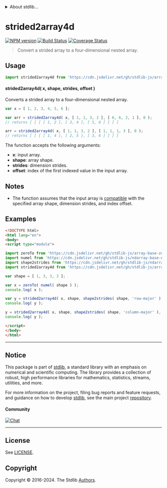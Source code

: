 <!--

@license Apache-2.0

Copyright (c) 2023 The Stdlib Authors.

Licensed under the Apache License, Version 2.0 (the "License");
you may not use this file except in compliance with the License.
You may obtain a copy of the License at

   http://www.apache.org/licenses/LICENSE-2.0

Unless required by applicable law or agreed to in writing, software
distributed under the License is distributed on an "AS IS" BASIS,
WITHOUT WARRANTIES OR CONDITIONS OF ANY KIND, either express or implied.
See the License for the specific language governing permissions and
limitations under the License.

-->


<details>
  <summary>
    About stdlib...
  </summary>
  <p>We believe in a future in which the web is a preferred environment for numerical computation. To help realize this future, we've built stdlib. stdlib is a standard library, with an emphasis on numerical and scientific computation, written in JavaScript (and C) for execution in browsers and in Node.js.</p>
  <p>The library is fully decomposable, being architected in such a way that you can swap out and mix and match APIs and functionality to cater to your exact preferences and use cases.</p>
  <p>When you use stdlib, you can be absolutely certain that you are using the most thorough, rigorous, well-written, studied, documented, tested, measured, and high-quality code out there.</p>
  <p>To join us in bringing numerical computing to the web, get started by checking us out on <a href="https://github.com/stdlib-js/stdlib">GitHub</a>, and please consider <a href="https://opencollective.com/stdlib">financially supporting stdlib</a>. We greatly appreciate your continued support!</p>
</details>

# strided2array4d

[![NPM version][npm-image]][npm-url] [![Build Status][test-image]][test-url] [![Coverage Status][coverage-image]][coverage-url] <!-- [![dependencies][dependencies-image]][dependencies-url] -->

> Convert a strided array to a four-dimensional nested array.

<section class="intro">

</section>

<!-- /.intro -->



<section class="usage">

## Usage

```javascript
import strided2array4d from 'https://cdn.jsdelivr.net/gh/stdlib-js/array-base-strided2array4d@v0.2.1-esm/index.mjs';
```

#### strided2array4d( x, shape, strides, offset )

Converts a strided array to a four-dimensional nested array.

```javascript
var x = [ 1, 2, 3, 4, 5, 6 ];

var arr = strided2array4d( x, [ 1, 1, 3, 2 ], [ 6, 6, 2, 1 ], 0 );
// returns [ [ [ [ 1, 2 ], [ 3, 4 ], [ 5, 6 ] ] ] ]

arr = strided2array4d( x, [ 1, 1, 3, 2 ], [ 1, 1, 1, 3 ], 0 );
// returns [ [ [ [ 1, 4 ], [ 2, 5 ], [ 3, 6 ] ] ] ]
```

The function accepts the following arguments:

-   **x**: input array.
-   **shape**: array shape.
-   **strides**: dimension strides.
-   **offset**: index of the first indexed value in the input array.

</section>

<!-- /.usage -->

<section class="notes">

## Notes

-   The function assumes that the input array is [compatible][@stdlib/ndarray/base/assert/is-buffer-length-compatible] with the specified array shape, dimension strides, and index offset.

</section>

<!-- /.notes -->

<section class="examples">

## Examples

<!-- eslint no-undef: "error" -->

```html
<!DOCTYPE html>
<html lang="en">
<body>
<script type="module">

import zeroTo from 'https://cdn.jsdelivr.net/gh/stdlib-js/array-base-zero-to@esm/index.mjs';
import numel from 'https://cdn.jsdelivr.net/gh/stdlib-js/ndarray-base-numel@esm/index.mjs';
import shape2strides from 'https://cdn.jsdelivr.net/gh/stdlib-js/ndarray-base-shape2strides@esm/index.mjs';
import strided2array4d from 'https://cdn.jsdelivr.net/gh/stdlib-js/array-base-strided2array4d@v0.2.1-esm/index.mjs';

var shape = [ 1, 3, 3, 3 ];

var x = zeroTo( numel( shape ) );
console.log( x );

var y = strided2array4d( x, shape, shape2strides( shape, 'row-major' ), 0 );
console.log( y );

y = strided2array4d( x, shape, shape2strides( shape, 'column-major' ), 0 );
console.log( y );

</script>
</body>
</html>
```

</section>

<!-- /.examples -->

<!-- Section for related `stdlib` packages. Do not manually edit this section, as it is automatically populated. -->

<section class="related">

</section>

<!-- /.related -->

<!-- Section for all links. Make sure to keep an empty line after the `section` element and another before the `/section` close. -->


<section class="main-repo" >

* * *

## Notice

This package is part of [stdlib][stdlib], a standard library with an emphasis on numerical and scientific computing. The library provides a collection of robust, high performance libraries for mathematics, statistics, streams, utilities, and more.

For more information on the project, filing bug reports and feature requests, and guidance on how to develop [stdlib][stdlib], see the main project [repository][stdlib].

#### Community

[![Chat][chat-image]][chat-url]

---

## License

See [LICENSE][stdlib-license].


## Copyright

Copyright &copy; 2016-2024. The Stdlib [Authors][stdlib-authors].

</section>

<!-- /.stdlib -->

<!-- Section for all links. Make sure to keep an empty line after the `section` element and another before the `/section` close. -->

<section class="links">

[npm-image]: http://img.shields.io/npm/v/@stdlib/array-base-strided2array4d.svg
[npm-url]: https://npmjs.org/package/@stdlib/array-base-strided2array4d

[test-image]: https://github.com/stdlib-js/array-base-strided2array4d/actions/workflows/test.yml/badge.svg?branch=v0.2.1
[test-url]: https://github.com/stdlib-js/array-base-strided2array4d/actions/workflows/test.yml?query=branch:v0.2.1

[coverage-image]: https://img.shields.io/codecov/c/github/stdlib-js/array-base-strided2array4d/main.svg
[coverage-url]: https://codecov.io/github/stdlib-js/array-base-strided2array4d?branch=main

<!--

[dependencies-image]: https://img.shields.io/david/stdlib-js/array-base-strided2array4d.svg
[dependencies-url]: https://david-dm.org/stdlib-js/array-base-strided2array4d/main

-->

[chat-image]: https://img.shields.io/gitter/room/stdlib-js/stdlib.svg
[chat-url]: https://app.gitter.im/#/room/#stdlib-js_stdlib:gitter.im

[stdlib]: https://github.com/stdlib-js/stdlib

[stdlib-authors]: https://github.com/stdlib-js/stdlib/graphs/contributors

[umd]: https://github.com/umdjs/umd
[es-module]: https://developer.mozilla.org/en-US/docs/Web/JavaScript/Guide/Modules

[deno-url]: https://github.com/stdlib-js/array-base-strided2array4d/tree/deno
[deno-readme]: https://github.com/stdlib-js/array-base-strided2array4d/blob/deno/README.md
[umd-url]: https://github.com/stdlib-js/array-base-strided2array4d/tree/umd
[umd-readme]: https://github.com/stdlib-js/array-base-strided2array4d/blob/umd/README.md
[esm-url]: https://github.com/stdlib-js/array-base-strided2array4d/tree/esm
[esm-readme]: https://github.com/stdlib-js/array-base-strided2array4d/blob/esm/README.md
[branches-url]: https://github.com/stdlib-js/array-base-strided2array4d/blob/main/branches.md

[stdlib-license]: https://raw.githubusercontent.com/stdlib-js/array-base-strided2array4d/main/LICENSE

[@stdlib/ndarray/base/assert/is-buffer-length-compatible]: https://github.com/stdlib-js/ndarray-base-assert-is-buffer-length-compatible/tree/esm

</section>

<!-- /.links -->
